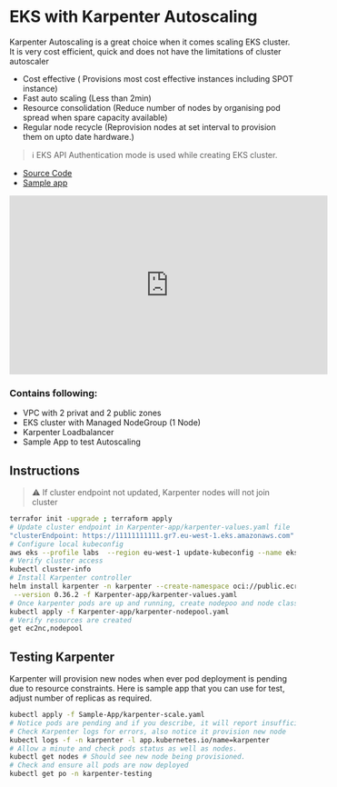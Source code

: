 # EKS with Karpenter Autoscaling

Karpenter Autoscaling is a great choice when it comes scaling EKS cluster. It is very cost efficient, quick and does not have the limitations of cluster autoscaler

- Cost effective ( Provisions most cost effective instances including SPOT instance)
- Fast auto scaling (Less than 2min)
- Resource consolidation (Reduce number of nodes by organising pod spread when spare capacity available)
- Regular node recycle (Reprovision nodes at set interval to provision them on upto date hardware.)

> :information_source: EKS API Authentication mode is used while creating EKS cluster. 

- [Source Code](https://github.com/vettom/aws-eks-terraform/tree/main/EKS-Cluster-karpenter)
- [Sample app](https://github.com/vettom/aws-eks-terraform/tree/main/EKS-Cluster-karpenter/Sample-App)

<iframe width="560" height="315" src="https://www.youtube.com/embed/INGAmV8SRu0?si=viH9pDXdD4fefbeM" title="YouTube video player" frameborder="0" allow="accelerometer; autoplay; clipboard-write; encrypted-media; gyroscope; picture-in-picture; web-share" referrerpolicy="strict-origin-when-cross-origin" allowfullscreen></iframe>

### Contains following: 
- VPC with 2  privat and 2 public zones
- EKS cluster with Managed NodeGroup (1 Node)
- Karpenter Loadbalancer 
- Sample App to test Autoscaling

## Instructions
> :warning: If cluster endpoint not updated, Karpenter nodes will not join cluster
```sh
terrafor init -upgrade ; terraform apply
# Update cluster endpoint in Karpenter-app/karpenter-values.yaml file
"clusterEndpoint: https://11111111111.gr7.eu-west-1.eks.amazonaws.com"
# Configure local kubeconfig
aws eks --profile labs  --region eu-west-1 update-kubeconfig --name eks-demo
# Verify cluster access
kubectl cluster-info
# Install Karpenter controller
helm install karpenter -n karpenter --create-namespace oci://public.ecr.aws/karpenter/karpenter \
 --version 0.36.2 -f Karpenter-app/karpenter-values.yaml
# Once karpenter pods are up and running, create nodepoo and node class
kubectl apply -f Karpenter-app/karpenter-nodepool.yaml
# Verify resources are created
get ec2nc,nodepool
```

## Testing Karpenter
Karpenter will provision new nodes when ever pod deployment is pending due to resource constraints. Here is sample app that you can use for test, adjust number of replicas as required.

```bash
kubectl apply -f Sample-App/karpenter-scale.yaml
# Notice pods are pending and if you describe, it will report insufficient CPU. 
# Check Karpenter logs for errors, also notice it provision new node
kubectl logs -f -n karpenter -l app.kubernetes.io/name=karpenter
# Allow a minute and check pods status as well as nodes. 
kubectl get nodes # Should see new node being provisioned.
# Check and ensure all pods are now deployed
kubectl get po -n karpenter-testing
```
